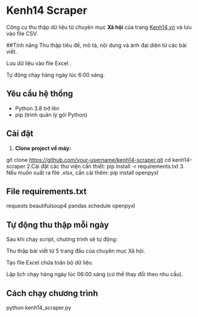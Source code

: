 # Kenh14 Scraper

Công cụ thu thập dữ liệu từ chuyên mục **Xã hội** của trang [Kenh14.vn](https://kenh14.vn/xa-hoi.chn) và lưu vào file CSV.

##Tính năng
Thu thập tiêu đề, mô tả, nội dung và ảnh đại diện từ các bài viết.

Lưu dữ liệu vào file Excel .

Tự động chạy hàng ngày lúc 6:00 sáng.


## Yêu cầu hệ thống

- Python 3.8 trở lên
- pip (trình quản lý gói Python)

## Cài đặt

1. **Clone project về máy:**

git clone https://github.com/your-username/kenh14-scraper.git
cd kenh14-scraper
2.Cài đặt các thư viện cần thiết:
pip install -r requirements.txt
3. Nếu muốn xuất ra file .xlsx, cần cài thêm:
pip install openpyxl

## File requirements.txt
requests
beautifulsoup4
pandas
schedule
openpyxl
## Tự động thu thập mỗi ngày
Sau khi chạy script, chương trình sẽ tự động:

Thu thập bài viết từ 5 trang đầu của chuyên mục Xã hội.

Tạo file Excel chứa toàn bộ dữ liệu.

Lập lịch chạy hàng ngày lúc 06:00 sáng (có thể thay đổi theo nhu cầu).
## Cách chạy chương trình
python kenh14_scraper.py




